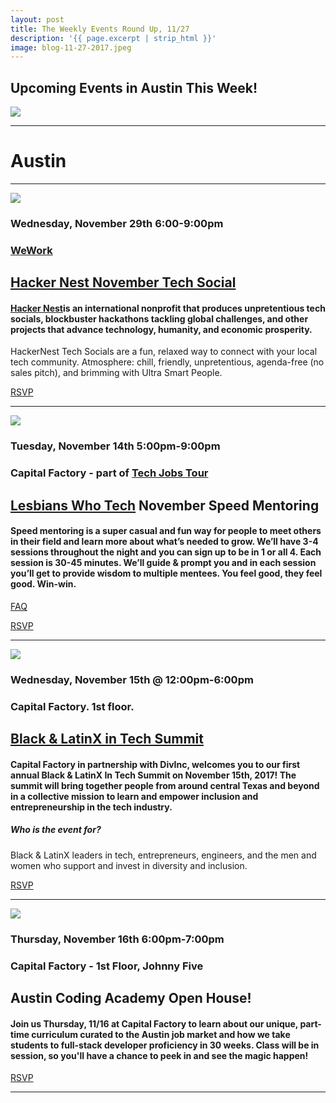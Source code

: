 ```yaml
---
layout: post
title: The Weekly Events Round Up, 11/27
description: '{{ page.excerpt | strip_html }}'
image: blog-11-27-2017.jpeg
---
```

## Upcoming Events in Austin This Week!

<div class="col-sm-12">
  <img class="img-responsive" src="/assets/images/blog-11-27-2017.jpeg" />
</div>

---

# **Austin**

---

<div class="col-sm-5"> <img class="img-responsive" src="/assets/images/blog-11-27-2017-1.jpg" /> </div>

### Wednesday, November 29th 6:00-9:00pm

### [WeWork](https://www.wework.com/l/austin--TX)

## [Hacker Nest November Tech Social](https://www.eventbrite.com/e/hackernest-austin-november-tech-social-tickets-39555501570?aff=es2)
 
#### [Hacker Nest](http://about.hackernest.com/)is an international nonprofit that produces unpretentious tech socials, blockbuster hackathons tackling global challenges, and other projects that advance technology, humanity, and economic prosperity.
HackerNest Tech Socials are a fun, relaxed way to connect with your local tech community. Atmosphere: chill, friendly, unpretentious, agenda-free (no sales pitch), and brimming with Ultra Smart People.

[RSVP](https://www.eventbrite.com/e/hackernest-austin-november-tech-social-tickets-39555501570?aff=es2)

---

<div class="col-sm-5"> <img class="img-responsive" src="/assets/images/2017-11-13-blog-lesbians.jpg" /> </div>

### Tuesday, November 14th 5:00pm-9:00pm

### Capital Factory - part of [Tech Jobs Tour](https://techjobstour.com/tour-cities/austin/?utm_source=%2AAustin+Tech+Live&utm_campaign=e78cad582e-ATL_EMAIL_CAMPAIGN_2017_11_13&utm_medium=email&utm_term=0_937623188b-e78cad582e-69074573)

## [Lesbians Who Tech](https://lesbianswhotech.org) November Speed Mentoring

#### Speed mentoring is a super casual and fun way for people to meet others in their field and learn more about what’s needed to grow. We’ll have 3-4 sessions throughout the night and you can sign up to be in 1 or all 4. Each session is 30-45 minutes. We’ll guide & prompt you and in each session you’ll get to provide wisdom to multiple mentees. You feel good, they feel good. Win-win.
[FAQ](https://lesbianswhotech.org/mentoring/)

[RSVP](https://www.eventbrite.com/e/lesbians-who-tech-allies-austin-november-speed-mentoring-tickets-38963916122?aff=es2)


---

<div class="col-sm-5"> <img class="img-responsive" src="/assets/images/ blog-11-13-17.jpg" /> </div>

### Wednesday, November 15th @ 12:00pm-6:00pm

### Capital Factory. 1st floor.

## [Black & LatinX in Tech Summit]( https://www.eventbrite.com/e/capital-factory-black-and-latinx-in-tech-summit-2017-tickets-39302441661?utm_source=%2AAustin+Tech+Live&utm_campaign=e78cad582e-ATL_EMAIL_CAMPAIGN_2017_11_13&utm_medium=email&utm_term=0_937623188b-e78cad582e-69074573)

#### Capital Factory in partnership with DivInc, welcomes you to our first annual Black & LatinX In Tech Summit on November 15th, 2017! The summit will bring together people from around central Texas and beyond in a collective mission to learn and empower inclusion and entrepreneurship in the tech industry.

##### Who is the event for?

Black & LatinX leaders in tech, entrepreneurs, engineers, and the men and women who support and invest in diversity and inclusion.

[RSVP]( https://www.eventbrite.com/e/capital-factory-black-and-latinx-in-tech-summit-2017-tickets-39302441661?utm_source=%2AAustin+Tech+Live&utm_campaign=e78cad582e-ATL_EMAIL_CAMPAIGN_2017_11_13&utm_medium=email&utm_term=0_937623188b-e78cad582e-69074573)


---

<div class="col-sm-5"> <img class="img-responsive" src="/assets/images/austin-logo-white-bg.png" /> </div>

### Thursday, November 16th 6:00pm-7:00pm

### Capital Factory - 1st Floor, Johnny Five

## Austin Coding Academy Open House!

#### Join us Thursday, 11/16 at Capital Factory to learn about our unique, part-time curriculum curated to the Austin job market and how we take students to full-stack developer proficiency in 30 weeks. Class will be in session, so you'll have a chance to peek in and see the magic happen!

[RSVP](https://www.eventbrite.com/e/austin-coding-academy-open-house-tickets-39531746518?aff=es2)

---
